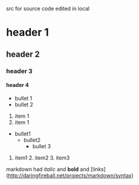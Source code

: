 src for source code edited in local

# header 1

## header 2

### header 3

#### header 4
- bullet 1
- bullet 2

1. item 1
1. item 1

- bullet1
	- bullet2
		- bullet 3

1. item1
	2. item2
		3. item3

markdown had *italic* and **bold** and 
[links] (http://daringfireball.net/projects/markdown/syntax)
